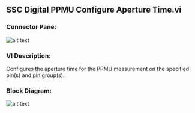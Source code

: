 ## **SSC Digital PPMU Configure Aperture Time.vi**
### Connector Pane:
![alt text](/Digital/SSC%20Digital/PPMU/SSC%20Digital%20PPMU%20Configure%20Aperture%20Time.vic.png "SSC Digital PPMU Configure Aperture Time.vi connector pane")

### VI Description:
Configures the aperture time for the PPMU measurement on the specified pin(s) and pin group(s).

### Block Diagram:
![alt text](/Digital/SSC%20Digital/PPMU/SSC%20Digital%20PPMU%20Configure%20Aperture%20Time.vid.png "SSC Digital PPMU Configure Aperture Time.vi block diagram")
